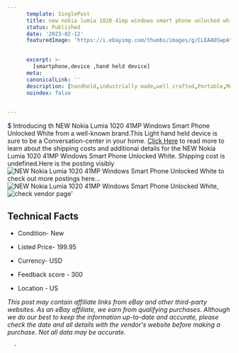 ```yaml
---
      template: SinglePost
      title: new nokia lumia 1020 41mp windows smart phone unlocked white
      status: Published
      date: '2023-02-12'
      featuredImage: 'https://i.ebayimg.com/thumbs/images/g/CLEAAOSwpAtj0~0f/s-l225.jpg'
       

      excerpt: >-
        [smartphone,device ,hand held device]
      meta:
      canonicalLink: ''
      description: [handheld,industrially made,well crafted,Portable,Mobile,Compact,Convenient,Lightweight,Maneuverable,Man-portable,Miniature,Carriable,Hand-held,Light,Holdable,Transportable,Mobile device,Pocket-sized,On-the-go,Wireless,Cordless,Compact size,Convenient size, smartphone,device ,hand held device]
      noindex: false
      

---
```

$
      Introducing th NEW Nokia Lumia 1020 41MP Windows Smart Phone Unlocked White from a well-known brand.This Light hand held device is sure to be a Conversation-center in your home. [Click Here](https://www.ebay.com/itm/225395943228?hash=item347aa5273c%3Ag%3ACLEAAOSwpAtj0%7E0f&mkevt=1&mkcid=1&mkrid=711-53200-19255-0&campid=%253CePNCampaignId%253E&customid=%253CreferenceId%253E&toolid=10049) to read more to learn about the shipping costs and additional details for the NEW Nokia Lumia 1020 41MP Windows Smart Phone Unlocked White. Shipping cost is undefined.Here is the posting visibly ![NEW Nokia Lumia 1020 41MP Windows Smart Phone Unlocked White](https://i.ebayimg.com/thumbs/images/g/CLEAAOSwpAtj0~0f/s-l225.jpg) to check out more postings here... ![NEW Nokia Lumia 1020 41MP Windows Smart Phone Unlocked White](https://i.ebayimg.com/images/g/CLEAAOSwpAtj0~0f/s-l1200.jpg), ![check vendor page](https://origin-galleryplus.ebayimg.com/ws/web/225395943228_2_0_1/225x225.jpg,https://origin-galleryplus.ebayimg.com/ws/web/225395943228_3_0_1/225x225.jpg,https://origin-galleryplus.ebayimg.com/ws/web/225395943228_4_0_1/225x225.jpg)'

      

 ## Technical Facts 



     
      

 - Condition- New 


      

 - Listed Price- 199.95 


      

 - Currency- USD 


      

 - Feedback score - 300 


      

 - Location - US 


      
      

 *_This post may contain affiliate links from eBay and other third-party websites. As an eBay affiliate, we earn from qualifying purchases. Although we do our best to keep the information up-to-date and accurate, please check the date and all details with the vendor's website before making a purchase. Not all data may be accurate._*




      -
